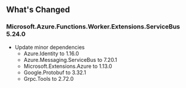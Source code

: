 ## What's Changed

<!-- Please add your release notes in the following format:
- My change description (#PR/#issue)
-->

### Microsoft.Azure.Functions.Worker.Extensions.ServiceBus 5.24.0

- Update minor dependencies
    - Azure.Identity to 1.16.0
    - Azure.Messaging.ServiceBus to 7.20.1
    - Microsoft.Extensions.Azure to 1.13.0
    - Google.Protobuf to 3.32.1
    - Grpc.Tools to 2.72.0